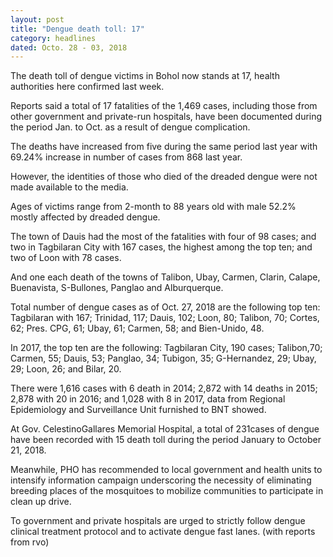 ```yaml
---
layout: post
title: "Dengue death toll: 17"
category: headlines
dated: Octo. 28 - 03, 2018
---
```


The death toll of dengue victims in Bohol now stands at 17, health authorities here confirmed last week.

Reports said a total of 17 fatalities of the 1,469 cases, including those from other government and private-run hospitals, have been documented during the period Jan. to Oct. as a result of dengue complication.

The deaths have increased from five during the same period last year with 69.24% increase in number of cases from 868 last year.

However, the identities of those who died of the dreaded dengue were not made available to the media.

Ages of victims range from 2-month to 88 years old with male 52.2% mostly affected by dreaded dengue.

The town of Dauis had the most of the fatalities with four of 98 cases; and two in Tagbilaran City with 167 cases, the highest among the top ten; and two of Loon with 78 cases.

And one each death of the towns of Talibon, Ubay, Carmen, Clarin, Calape, Buenavista, S-Bullones, Panglao and Alburquerque.

Total number of dengue cases as of Oct. 27, 2018 are the following top ten: Tagbilaran with 167; Trinidad, 117; Dauis, 102; Loon, 80; Talibon, 70; Cortes, 62;  Pres. CPG, 61; Ubay, 61; Carmen, 58; and Bien-Unido, 48.

In 2017, the top ten are the following: Tagbilaran City, 190 cases; Talibon,70; Carmen, 55; Dauis, 53; Panglao, 34; Tubigon, 35; G-Hernandez, 29; Ubay, 29; Loon, 26; and Bilar, 20.

There were 1,616 cases with 6 death in 2014; 2,872 with 14 deaths in 2015; 2,878 with 20 in 2016; and 1,028 with 8 in 2017, data from Regional Epidemiology and Surveillance Unit furnished to BNT showed.

At Gov. CelestinoGallares Memorial Hospital, a total of 231cases of dengue have been recorded with 15 death toll during the period January to October 21, 2018.

Meanwhile, PHO has recommended to local government and health units to intensify information campaign underscoring the necessity of eliminating breeding places of the mosquitoes to mobilize communities to participate in clean up drive.

To government and private hospitals are urged to strictly follow dengue clinical treatment protocol and to activate dengue fast lanes. (with reports from rvo)

